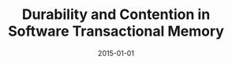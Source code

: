 ---
abstract: ''
authors:
- Michael Schroeder
date: '2015-01-01'
featured: false
links:
- name: Publik
  url: https://publik.tuwien.ac.at/showentry.php?ID=247616&lang=2
publication_types:
- '7'
publishDate: '2015-01-01'
specifics: null
title: Durability and Contention in Software Transactional Memory
url_pdf: ''
---